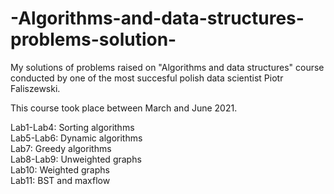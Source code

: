 # -Algorithms-and-data-structures-problems-solution-

My solutions of problems raised on "Algorithms and data structures" course conducted by one of the most succesful polish data scientist Piotr Faliszewski.

This course took place between March and June 2021.

Lab1-Lab4: Sorting algorithms   
Lab5-Lab6: Dynamic algorithms   
Lab7: Greedy algorithms   
Lab8-Lab9: Unweighted graphs    
Lab10: Weighted graphs    
Lab11: BST and maxflow    
